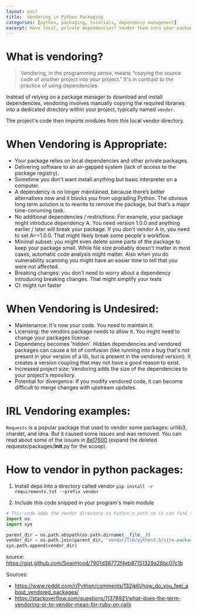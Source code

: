 ```yaml
---
layout: post
title:  Vendoring in Python Packaging
categories: [python, packaging, tutorials, dependency management]
excerpt: Have local, private dependencies? Vendor them into your package.
---
```


# What is vendoring?
> Vendoring, in the programming sense, means “copying the source code of another project into your project.” It's in contrast to the practice of using dependencies.

Instead of relying on a package manager to download and install dependencies, vendoring involves manually copying the required libraries into a dedicated directory within your project, typically named `vendor`.

The project's code then imports modules from this local vendor directory.

# When Vendoring is Appropriate:
* Your package relies on local dependencies and other private packages.
* Delivering software to an air-gapped system (lack of access to the package registry). 
* Sometime you don't want install anything but basic interpreter on a computer.
* A dependency is no longer maintained, because there’s better alternatives now and it blocks you from upgrading Python. The obvious long term solution is to rewrite to remove the package, but that’s a major time-conuming task. 
* No additional dependencies / restrictions: For example, your package might introduce dependency A. You need version 1.0.0 and anything earlier / later will break your package. If you don't vendor A in, you need to set A==1.0.0. That might likely break some people's workflow.
* Minimal subset: you might even delete some parts of the package to keep your package small. While file size probably doesn't matter in most cases, automatic code analysis might matter. Also when you do vulnerability scanning you might have an easier time to tell that you were not affected.
* Breaking changes: you don't need to worry about a dependency introducing breaking changes. That might simplify your tests
* CI: might run faster

# When Vendoring is Undesired:
* Maintenance: It's now your code. You need to maintain it.
* Licensing: the vendors package needs to allow it. You might need to change your packages license.
* Dependency becomes 'hidden'. Hidden dependencies and vendored packages can cause a lot of confusion (like running into a bug that's not present in your version of a lib, but is present in the vendored version). It creates a version coupling that may not have a good reason to exist.
* Increased project size: Vendoring adds the size of the dependencies to your project's repository.
* Potential for divergence: If you modify vendored code, it can become difficult to merge changes with upstream updates.

# IRL Vendoring examples:
`Requests` is a popular package that used to vendor some packages: urllib3, chardet, and idna. But it caused some issues and was removed. You can read about some of the issues in [8e17600](https://github.com/psf/requests/commit/8e17600ef60de4faf632acb55d15cb3c178de9bb#diff-3ad3ee27adeec190ba56ee51b89a8cff69d5f700fae48fecfa4cd90ee84b62c4) (expand the deleted requests/packages/__init__.py for the scoop).

# How to vendor in python packages:
1. Install deps into a directory called vendor
`pip install -r requirements.txt --prefix vendor`

2. Include this code snipped in your program's main module
```py
# This code adds the vendor directory to Python's path so it can find the modules
import os
import sys

parent_dir = os.path.abspath(os.path.dirname(__file__))
vendor_dir = os.path.join(parent_dir, 'vendor/lib/python3.5/site-packages')
sys.path.append(vendor_dir)
```
source: https://gist.github.com/SeanHood/7901d38772f4eb87151329a26bc07c1b

Sources:
* https://www.reddit.com/r/Python/comments/132jk6l/how_do_you_feel_about_vendored_packages/
* https://stackoverflow.com/questions/11378921/what-does-the-term-vendoring-or-to-vendor-mean-for-ruby-on-rails